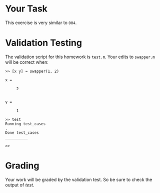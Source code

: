 # Your Task

This exercise is very similar to `004`.

# Validation Testing

The validation script for this homework is `test.m`.
Your edits to `swapper.m` will be correct when:
```
>> [x y] = swapper(1, 2)

x =

     2


y =

     1

>> test
Running test_cases
.
Done test_cases
__________

>> 
```

# Grading

Your work will be graded by the validation test. 
So be sure to check the output of *test*.

